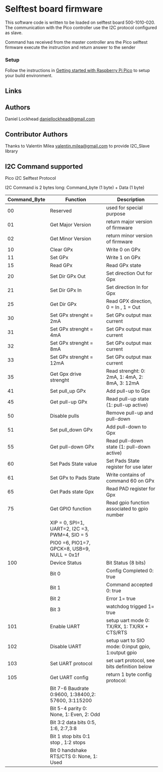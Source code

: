 # Selftest board firmware 

This software code is written to be loaded on selftest board  500-1010-020.
The communication with the Pico controller use the I2C protocol configured as slave.

Command has received from the master controller ans the Pico selftest firmware execute
the instruction and return answer to the sender

 

### Setup

Follow the instructions in [Getting started with Raspberry Pi Pico](https://datasheets.raspberrypi.org/pico/getting-started-with-pico.pdf) to setup your build environment.


## Links

## Authors
Daniel Lockhead <daniellockhead@gmail.com>


## Contributor Authors
Thanks to 
    Valentin Milea <valentin.milea@gmail.com>
to provide I2C_Slave library 


## I2C Command supported

Pico i2C Selftest Protocol

I2C Command is 2 bytes long:  Command_byte (1 byte) + Data (1 byte)

| Command_Byte | Function   |  Description |
| --- | --- | --- |
| 00 |  Reserved  | used for special purpose |
| 01 | Get Major Version  | return major version of firmware |
| 02 | Get Minor Version  | return minor version of firmware |
| 10 | Clear GPx          | Write 0 on GPx                   |
| 11 | Set GPx            | Write 1 on GPx                   |
| 15 | Read GPx           | Read GPx state    | 
| 20 | Set Dir GPx Out    | Set direction Out for Gpx  |                                   
| 21 | Set Dir GPx In     | Set direction In for Gpx  |                                   
| 25 | Get Dir GPx        | Read GPX direction, 0 = In , 1 = Out |
| 30 | Set GPx strenght = 2mA  | Set GPx output max current |
| 31 | Set GPx strenght = 4mA  | Set GPx output max current |
| 32 | Set GPx strenght = 8mA  | Set GPx output max current |
| 33 | Set GPx strenght = 12mA | Set GPx output max current |
| 35 | Get Gpx drive strenght  | Read strenght:  0: 2mA, 1: 4mA, 2: 8mA, 3: 12mA |
| 41 | Set pull_up GPx         | Add pull-up to Gpx  |
| 45 | Get pull-up GPx         | Read pull-up state (1: pull-up active) |  
| 50 | Disable pulls           | Remove  pull-up and pull-down  |
| 51 | Set pull_down GPx       | Add pull-down to Gpx    |  
| 55 | Get pull-down GPx       | Read pull-down state (1: pull-down active) |  
| 60 | Set Pads State value    | Set Pads State register for use later  |
| 61 | Set GPx to Pads State   | Write contains of command 60 on GPx |   
| 65 | Get Pads state Gpx      | Read PAD register for Gpx |
| 75 | Get GPIO function       | Read gpio function associated to gpio number|
                               | XIP = 0, SPI=1, UART=2, I2C =3, PWM=4, SIO = 5 | 
                               | PIO0 =6, PIO1=7, GPCK=8, USB=9, NULL = 0x1f | 
|100 | Device Status           | Bit Status  (8 bits)             |  
|    | Bit 0                   | Config Completed   0: true |
|    | Bit 1                   | Command accepted   0: true |
|    | Bit 2                   | Error  1= true |
|    | Bit 3                   | watchdog trigged 1= true|
| 101| Enable  UART            | setup uart mode  0: TX/RX, 1: TX/RX + CTS/RTS  |
| 102| Disable UART            | setup uart to SIO mode:  0:input gpio, 1:output gpio  |
| 103| Set UART protocol       | set uart protocol, see bits definition below |
| 105| Get UART config         | return 1 byte config protocol:  |
                               | Bit 7-6  Baudrate   0:9600, 1:38400,2: 57600, 3:115200 |
                               | Bit 5-4  parity  0: None, 1: Even, 2: Odd  |
                               | Bit 3:2  data bits  0:5, 1:6, 2:7,3:8  |
                               | Bit 1    stop bits  0:1 stop , 1:2 stops |
                               | Bit 0    handshake RTS/CTS    0: None, 1: Used |


